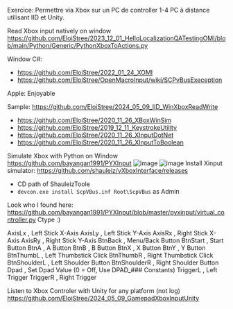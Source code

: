 Exercice: Permettre via Xbox sur un PC de controller 1-4 PC à distance utilisant IID et Unity. 


Read Xbox input natively on window
https://github.com/EloiStree/2023_12_01_HelloLocalizationQATestingOMI/blob/main/Python/Generic/PythonXboxToActions.py

Window C#:
- https://github.com/EloiStree/2022_01_24_XOMI
- https://github.com/EloiStree/OpenMacroInput/wiki/SCPvBusExeception

Apple: Enjoyable

Sample: https://github.com/EloiStree/2024_05_09_IID_WinXboxReadWrite


- https://github.com/EloiStree/2020_11_26_XBoxWinSim
- https://github.com/EloiStree/2019_12_11_KeystrokeUtility
- https://github.com/EloiStree/2020_11_26_XInputDotNet
- https://github.com/EloiStree/2020_11_26_XInputToBoolean


Simulate Xbox with Python on Window
https://github.com/bayangan1991/PYXInput
![image](https://github.com/EloiStree/2024_05_23_HelloSteamDeckGirleek/assets/20149493/c294d18a-7697-4b8c-be85-315f5e378e3e)
![image](https://github.com/EloiStree/2024_05_23_HelloSteamDeckGirleek/assets/20149493/64c6c9e0-d953-438b-b8e6-02a39e3c26b5)
Install Xinput simulator: https://github.com/shauleiz/vXboxInterface/releases
- CD path of ShauleizToole
- `devcon.exe install ScpVBus.inf Root\ScpVBus` as Admin


Look who I found here: 
https://github.com/bayangan1991/PYXInput/blob/master/pyxinput/virtual_controller.py  Ctype :)



  AxisLx          , Left Stick X-Axis
        AxisLy          , Left Stick Y-Axis
        AxisRx          , Right Stick X-Axis
        AxisRy          , Right Stick Y-Axis
        BtnBack         , Menu/Back Button
        BtnStart        , Start Button
        BtnA            , A Button
        BtnB            , B Button
        BtnX            , X Button
        BtnY            , Y Button
        BtnThumbL       , Left Thumbstick Click
        BtnThumbR       , Right Thumbstick Click
        BtnShoulderL    , Left Shoulder Button
        BtnShoulderR    , Right Shoulder Button
        Dpad            , Set Dpad Value (0 = Off, Use DPAD_### Constants)
        TriggerL        , Left Trigger
        TriggerR        , Right Trigger

Listen to Xbox Controler with Unity for any platform (not log)  
https://github.com/EloiStree/2024_05_09_GamepadXboxInputUnity  

